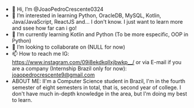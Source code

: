 - 👋 Hi, I’m @JoaoPedroCrescente0324
- 👀 I’m interested in learning Python, OracleDB, MySQL, Kotlin, Java/JavaScript, ReactJS and... I don't know. I just want to learn more and ssee how far can i go!
- 🌱 I’m currently learning Kotlin and Python (To be more especific, OOP in Python)
- 💞️ I’m looking to collaborate on (NULL for now)
- 📫 How to reach me IG: https://www.instagram.com/09i8ekdkqllxjbwkp__/ or via E-mail if you are a company (Internship Brazil only for now): joaopedrocrescente9@gmail.com
- ABOUT ME: II'm a Computer Science student in Brazil, I'm in the fourth semester of eight semesters in total, that is, second year of college. I don't have much in-depth knowledge in the area, but I'm doing my best to learn.

<!---
JoaoPedroCrescente0324/JoaoPedroCrescente0324 is a ✨ special ✨ repository because its `README.md` (this file) appears on your GitHub profile.
You can click the Preview link to take a look at your changes.
--->

